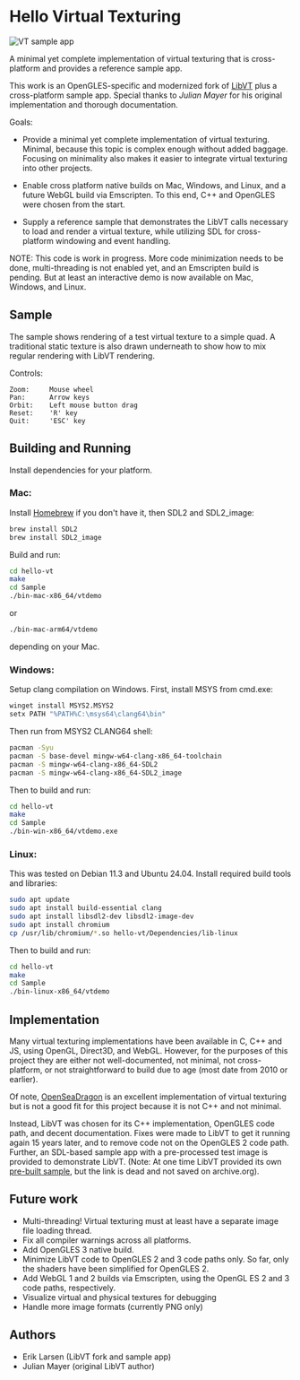 # Hello Virtual Texturing

![VT sample app](media/hello_vt.png)

A minimal yet complete implementation of virtual texturing that is cross-platform and provides a reference sample app.

This work is an OpenGLES-specific and modernized fork of [LibVT](https://github.com/core-code/LibVT?tab=readme-ov-file#readme) plus a cross-platform sample app.  Special thanks to *Julian Mayer* for his original implementation and thorough documentation.

Goals:

- Provide a minimal yet complete implementation of virtual texturing.  Minimal, because this topic is complex enough without added baggage.  Focusing on minimality also makes it easier to integrate virtual texturing into other projects.

- Enable cross platform native builds on Mac, Windows, and Linux, and a future WebGL build via Emscripten.  To this end, C++ and OpenGLES were chosen from the start.

- Supply a reference sample that demonstrates the LibVT calls necessary to load and render a virtual texture, while utilizing SDL for cross-platform windowing and event handling.

NOTE: This code is work in progress.  More code minimization needs to be done, multi-threading is not enabled yet, and an Emscripten build is pending.  But at least an interactive demo is now available on Mac, Windows, and Linux.


## Sample

The sample shows rendering of a test virtual texture to a simple quad.  A traditional static texture is also drawn underneath to show how to mix regular rendering with LibVT rendering.

Controls:
```
Zoom:     Mouse wheel
Pan:      Arrow keys
Orbit:    Left mouse button drag
Reset:    'R' key
Quit:     'ESC' key
```

## Building and Running

Install dependencies for your platform.

### Mac:

Install [Homebrew](https://brew.sh/) if you don't have it, then SDL2 and SDL2_image:
```bash
brew install SDL2
brew install SDL2_image
```

Build and run:
```bash
cd hello-vt
make
cd Sample
./bin-mac-x86_64/vtdemo
```
or
```bash
./bin-mac-arm64/vtdemo
```
depending on your Mac.

### Windows:

Setup clang compilation on Windows.  First, install MSYS from cmd.exe:
```bash
winget install MSYS2.MSYS2
setx PATH "%PATH%C:\msys64\clang64\bin"
```
Then run from MSYS2 CLANG64 shell:
```bash
pacman -Syu
pacman -S base-devel mingw-w64-clang-x86_64-toolchain
pacman -S mingw-w64-clang-x86_64-SDL2
pacman -S mingw-w64-clang-x86_64-SDL2_image
```

Then to build and run:
```bash
cd hello-vt
make
cd Sample
./bin-win-x86_64/vtdemo.exe
```

### Linux:

This was tested on Debian 11.3 and Ubuntu 24.04.  Install required build tools and libraries:

```bash
sudo apt update
sudo apt install build-essential clang
sudo apt install libsdl2-dev libsdl2-image-dev
sudo apt install chromium
cp /usr/lib/chromium/*.so hello-vt/Dependencies/lib-linux
```

Then to build and run:
```bash
cd hello-vt
make
cd Sample
./bin-linux-x86_64/vtdemo
```


## Implementation

Many virtual texturing implementations have been available in C, C++ and JS, using OpenGL, Direct3D, and WebGL.  However, for the purposes of this project they are either not well-documented, not minimal, not cross-platform, or not straightforward to build due to age (most date from 2010 or earlier).  

Of note, [OpenSeaDragon](https://openseadragon.github.io/) is an excellent implementation of virtual texturing but is not a good fit for this project because it is not C++ and not minimal.

Instead, LibVT was chosen for its C++ implementation, OpenGLES code path, and decent documentation.  Fixes were made to LibVT to get it running again 15 years later, and to remove code not on the OpenGLES 2 code path.  Further, an SDL-based sample app with a pre-processed test image is provided to demonstrate LibVT. (Note: At one time LibVT provided its own [pre-built sample](https://bintray.com/artifact/download/corecode/LibVT/libvt_demo_binaries_win32_mac.zip), but the link is dead and not saved on archive.org).


## Future work
- Multi-threading!  Virtual texturing must at least have a separate image file loading thread.
- Fix all compiler warnings across all platforms.
- Add OpenGLES 3 native build.
- Minimize LibVT code to OpenGLES 2 and 3 code paths only.  So far, only the shaders have been simplified for OpenGLES 2.
- Add WebGL 1 and 2 builds via Emscripten, using the OpenGL ES 2 and 3 code paths, respectively.
- Visualize virtual and physical textures for debugging
- Handle more image formats (currently PNG only)


## Authors

- Erik Larsen (LibVT fork and sample app)
- Julian Mayer (original LibVT author)
